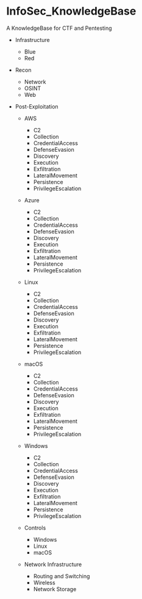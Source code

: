# InfoSec_KnowledgeBase
A KnowledgeBase for CTF and Pentesting


- Infrastructure
  - Blue
  - Red

- Recon
  - Network
  - OSINT
  - Web

- Post-Exploitation
  - AWS
    - C2
    - Collection
    - CredentialAccess
    - DefenseEvasion
    - Discovery
    - Execution
    - Exfiltration
    - LateralMovement
    - Persistence
    - PrivilegeEscalation

  - Azure
    - C2
    - Collection
    - CredentialAccess
    - DefenseEvasion
    - Discovery
    - Execution
    - Exfiltration
    - LateralMovement
    - Persistence
    - PrivilegeEscalation
  - Linux
    - C2
    - Collection
    - CredentialAccess
    - DefenseEvasion
    - Discovery
    - Execution
    - Exfiltration
    - LateralMovement
    - Persistence
    - PrivilegeEscalation
  - macOS
    - C2
    - Collection
    - CredentialAccess
    - DefenseEvasion
    - Discovery
    - Execution
    - Exfiltration
    - LateralMovement
    - Persistence
    - PrivilegeEscalation
  - Windows
    - C2
    - Collection
    - CredentialAccess
    - DefenseEvasion
    - Discovery
    - Execution
    - Exfiltration
    - LateralMovement
    - Persistence
    - PrivilegeEscalation

  - Controls
    - Windows
    - Linux
    - macOS
  - Network Infrastructure
    - Routing and Switching
    - Wireless
    - Network Storage
